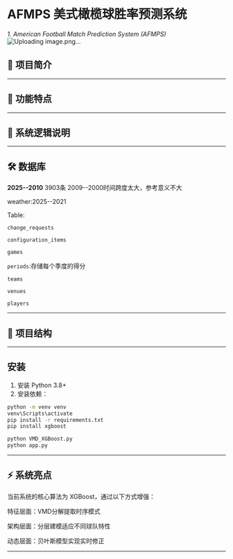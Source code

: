# AFMPS 美式橄榄球胜率预测系统
_1.	American Football Match Prediction System (AFMPS)_
![Uploading image.png…]()

## 📝 项目简介

---
## 🚀 功能特点

---
## 📌 系统逻辑说明

---
## 🛠️ 数据库

**2025--2010** 3903条  2009--2000时间跨度太大，参考意义不大

weather:2025--2021

Table:

`change_requests`

`configuration_items`

`games`

`periods`:存储每个季度的得分

`teams`

`venues`

`players`

---
## 📁 项目结构

---

## 安装

1. 安装 Python 3.8+
2. 安装依赖：

```bash
python -m venv venv
venv\Scripts\activate
pip install -r requirements.txt
pip install xgboost
```
```cmd
python VMD_XGBoost.py
python app.py
```

---
## ⚡ 系统亮点
当前系统的核心算法为 XGBoost，通过以下方式增强：

特征层面：VMD分解提取时序模式

架构层面：分层建模适应不同球队特性

动态层面：贝叶斯模型实现实时修正

---
